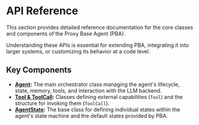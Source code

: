 # API Reference

This section provides detailed reference documentation for the core classes and components of the Proxy Base Agent (PBA).

Understanding these APIs is essential for extending PBA, integrating it into larger systems, or customizing its behavior at a code level.

## Key Components

*   **[Agent](./agent.md):** The main orchestrator class managing the agent's lifecycle, state, memory, tools, and interaction with the LLM backend.
*   **[Tool & ToolCall](./tool.md):** Classes defining external capabilities (`Tool`) and the structure for invoking them (`ToolCall`).
*   **[AgentState](./state.md):** The base class for defining individual states within the agent's state machine and the default states provided by PBA.
